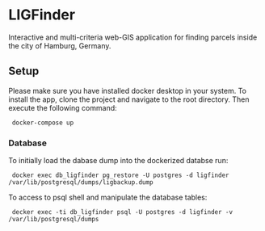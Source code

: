 ﻿# LIGFinder
 
Interactive and multi-criteria web-GIS application for finding parcels inside the city of Hamburg, Germany.

## Setup

Please make sure you have installed docker desktop in your system. 
To install the app, clone the project and navigate to the root directory. Then execute the following command:

```
 docker-compose up
```
### Database
To initially load the dabase dump into the dockerized databse run:
```
 docker exec db_ligfinder pg_restore -U postgres -d ligfinder /var/lib/postgresql/dumps/ligbackup.dump
```

To access to psql shell and manipulate the database tables:
```
 decker exec -ti db_ligfinder psql -U postgres -d ligfinder -v /var/lib/postgresql/dumps
```
